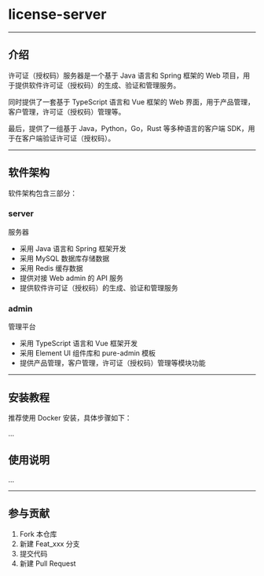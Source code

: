 # license-server

---

## 介绍

许可证（授权码）服务器是一个基于 Java 语言和 Spring 框架的 Web 项目，用于提供软件许可证（授权码）的生成、验证和管理服务。

同时提供了一套基于 TypeScript 语言和 Vue 框架的 Web 界面，用于产品管理，客户管理，许可证（授权码）管理等。

最后，提供了一组基于 Java，Python，Go，Rust 等多种语言的客户端 SDK，用于在客户端验证许可证（授权码）。

---

## 软件架构

软件架构包含三部分：

### server

服务器

- 采用 Java 语言和 Spring 框架开发
- 采用 MySQL 数据库存储数据
- 采用 Redis 缓存数据
- 提供对接 Web admin 的 API 服务
- 提供软件许可证（授权码）的生成、验证和管理服务

### admin

管理平台

- 采用 TypeScript 语言和 Vue 框架开发
- 采用 Element UI 组件库和 pure-admin 模板
- 提供产品管理，客户管理，许可证（授权码）管理等模块功能

---

## 安装教程

推荐使用 Docker 安装，具体步骤如下：

...

## 使用说明

...

---

## 参与贡献

1.  Fork 本仓库
2.  新建 Feat_xxx 分支
3.  提交代码
4.  新建 Pull Request
